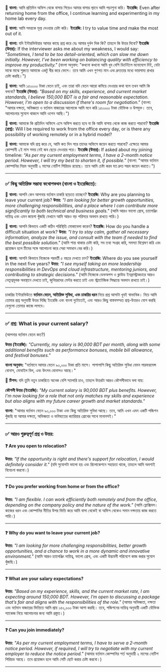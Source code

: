 🔹 **বাংলা:**
আমি প্রতিদিন অফিস থেকে বাসায় গিয়েও আমার বাসার ল্যাবে আমি পড়াশুনা করি।
**ইংরেজি:**
Even after returning home from the office, I continue learning and experimenting in my home lab every day.

🔹 **বাংলা:**
আমি সময়কে মূল্য দেওয়ার চেষ্টা করি।
**ইংরেজি:**
I try to value time and make the most out of it.

🔹 **বাংলা:**
যদি ইন্টারভিউয়ার আমার কাছে প্রশ্ন করে যেঃ আমার দুর্বল দিক কি? তাহলে কি উত্তর দিবো?
**ইংরেজি (উত্তর):**
If the interviewer asks me about my weakness, I would say:
*"Sometimes, I tend to be too detail-oriented, which can slow me down initially. However, I’ve been working on balancing quality with efficiency to improve my productivity."*
(বাংলা অনুবাদ: "কখনো কখনো আমি খুব বেশি ডিটেইলে মনোযোগ দিই, যেটা মাঝে মাঝে শুরুতে আমাকে একটু ধীর করে ফেলে। তবে আমি এখন গুণগত মান এবং দ্রুততার মধ্যে ভারসাম্য রাখার চেষ্টা করছি।")

🔹 **বাংলা:**
আমি ১৫০০০০ টাকা বেতন চাই, এবং তারা যদি বেতন আরো কমিয়ে দেওয়ার কথা বলে তখন আমি কি বলবো?
**ইংরেজি (উত্তর):**
*"Based on my skills, experience, and current market standards, I believe 150,000 BDT is a fair and reasonable expectation. However, I'm open to a discussion if there's room for negotiation."*
(বাংলা: "আমার দক্ষতা, অভিজ্ঞতা ও বর্তমান বাজারের আলোকে আমি মনে করি ১৫০০০০ টাকা যৌক্তিক ও উপযুক্ত। তবে, আলোচনার সুযোগ থাকলে আমি ওপেন আছি।")

🔹 **বাংলা:**
আমাকে কি প্রতিদিন অফিসে এসে অফিস করতে হবে না কি আমি বাসায় থেকে কাজ করতে পারবো?
**ইংরেজি (প্রশ্ন):**
Will I be required to work from the office every day, or is there any possibility of working remotely or in a hybrid model?

🔹 **বাংলা:**
আমাকে যদি প্রশ্ন করে যে, আমি কত দিন পরে তাদের অফিসে জয়েন করতে পারবো? এক্ষেত্রে আমার কোম্পানী ২ই মাস সময় নেই জব ছেড়ে দেওয়ার পরে।
**ইংরেজি (উত্তর):**
If asked about my joining timeline:
*"As per my current employment terms, I have a 2-month notice period. However, I will try my best to shorten it, if possible."*
(বাংলা: "আমার বর্তমান কোম্পানির নিয়ম অনুযায়ী ২ মাসের নোটিশ পিরিয়ড রয়েছে। তবে আমি চেষ্টা করব যত দ্রুত সম্ভব জয়েন করতে।")

---

### ✅ কিছু অতিরিক্ত সম্ভাব্য কথোপকথন (বাংলা ও ইংরেজিতে):

🔸 **বাংলা:** আপনি কেন আপনার বর্তমান চাকরি ছাড়তে চাচ্ছেন?
**ইংরেজি:** Why are you planning to leave your current job?
**উত্তর:**
*"I am looking for better growth opportunities, more challenging responsibilities, and a place where I can contribute more significantly to both technical and business goals."*
(আমি আরও ভালো গ্রোথ, চ্যালেঞ্জিং দায়িত্ব এবং এমন জায়গা খুঁজছি যেখানে আমি আরও বড় পরিসরে অবদান রাখতে পারি।)

🔸 **বাংলা:** আপনি কিভাবে একটি কঠিন পরিস্থিতি মোকাবেলা করেন?
**ইংরেজি:** How do you handle a difficult situation at work?
**উত্তর:**
*"I try to stay calm, gather all necessary information, analyze the issue, and consult with the team if needed to find the best possible solution."*
(আমি শান্ত থাকার চেষ্টা করি, সব তথ্য সংগ্রহ করি, সমস্যা বিশ্লেষণ করি এবং প্রয়োজন হলে টিমের সঙ্গে আলোচনা করে সেরা সমাধান বের করি।)

🔸 **বাংলা:** আপনি কিভাবে নিজেকে পরবর্তী ৫ বছরে দেখতে চান?
**ইংরেজি:** Where do you see yourself in the next five years?
**উত্তর:**
*"I see myself taking on more leadership responsibilities in DevOps and cloud infrastructure, mentoring juniors, and contributing to strategic decisions."*
(আমি নিজেকে ডেভঅপস ও ক্লাউড ইনফ্রাস্ট্রাকচারে আরও নেতৃত্বমূলক অবস্থানে দেখতে চাই, জুনিয়রদের মেন্টর করতে চাই এবং স্ট্র্যাটেজিক সিদ্ধান্তে অবদান রাখতে চাই।)

---
চাকরির ইন্টারভিউতে **বর্তমান বেতন, অতিরিক্ত সুবিধা, এবং চাকরির ধরন** নিয়ে প্রশ্ন আসাটা খুবই স্বাভাবিক। নিচে আমি তোমার প্রশ্ন অনুযায়ী উত্তর দিচ্ছি ইংরেজি এবং বাংলা দুটোতেই, এবং আরও কিছু বাস্তবসম্মত প্রশ্ন-উত্তরও যোগ করছি যেগুলো তোমার কাজে লাগবে।

---

### ✅ প্রশ্ন: **What is your current salary?**

(আপনার বর্তমান বেতন কত?)

**উত্তর (ইংরেজি):**
*"Currently, my salary is 90,000 BDT per month, along with some additional benefits such as performance bonuses, mobile bill allowance, and festival bonuses."*

**বাংলা অনুবাদ:**
"বর্তমানে আমার বেতন ৯০,০০০ টাকা প্রতি মাসে। পাশাপাশি কিছু অতিরিক্ত সুবিধা যেমন পারফরমেন্স বোনাস, মোবাইল বিল, এবং উৎসব বোনাসও আছে।"

🔹 **টিপস:** যদি তুমি নতুন চাকরিতে অনেক বেশি স্যালারি চাও, তাহলে উত্তরটা আরও কৌশলীভাবে বলা যায়:

**কৌশলী উত্তর (ইংরেজি):**
*"My current salary is 90,000 BDT plus benefits. However, I'm now looking for a role that not only matches my skills and experience but also aligns with my future career growth and market standards."*

**বাংলা:**
"আমার বর্তমান বেতন ৯০,০০০ টাকা এবং কিছু অতিরিক্ত সুবিধা আছে। তবে, আমি এখন এমন একটি পজিশন খুঁজছি যা আমার দক্ষতা, অভিজ্ঞতা ও ভবিষ্যতের ক্যারিয়ার গ্রোথের সাথে মানানসই।"

---

### ✅ আরও গুরুত্বপূর্ণ প্রশ্ন ও উত্তর:

#### ❓ **Are you open to relocation?**

**উত্তর:**
*"If the opportunity is right and there's support for relocation, I would definitely consider it."*
(যদি সুযোগটা ভালো হয় এবং রিলোকেশনে সহায়তা থাকে, তাহলে আমি অবশ্যই বিবেচনা করবো।)

---

#### ❓ **Do you prefer working from home or from the office?**

**উত্তর:**
*"I am flexible. I can work efficiently both remotely and from the office, depending on the company policy and the nature of the work."*
(আমি ফ্লেক্সিবল। কাজের ধরন এবং কোম্পানির নীতির উপর ভিত্তি করে আমি বাসা থেকেই বা অফিস থেকেও সমান দক্ষতায় কাজ করতে পারি।)

---

#### ❓ **Why do you want to leave your current job?**

**উত্তর:**
*"I am looking for more challenging responsibilities, better growth opportunities, and a chance to work in a more dynamic and innovative environment."*
(আমি আরও চ্যালেঞ্জিং দায়িত্ব, ভালো গ্রোথ, এবং একটি উদ্ভাবনী পরিবেশে কাজ করার সুযোগ খুঁজছি।)

---

#### ❓ **What are your salary expectations?**

**উত্তর:**
*"Based on my experience, skills, and the current market rate, I am expecting around 150,000 BDT. However, I’m open to discussing a package that’s fair and aligns with the responsibilities of the role."*
(আমার অভিজ্ঞতা, দক্ষতা এবং বর্তমান বাজারের ভিত্তিতে আমি প্রায় ১৫০,০০০ টাকা আশা করছি। তবে, পজিশনের দায়িত্ব অনুযায়ী একটি যৌক্তিক প্যাকেজ নিয়ে আলোচনার জন্য আমি প্রস্তুত।)

---

#### ❓ **Can you join immediately?**

**উত্তর:**
*"As per my current employment terms, I have to serve a 2-month notice period. However, if required, I will try to negotiate with my current employer to reduce the notice period."*
(আমার বর্তমান কোম্পানির শর্ত অনুযায়ী ২ মাসের নোটিশ পিরিয়ড আছে। তবে প্রয়োজন হলে আমি সেটি ছোট করার চেষ্টা করবো।)

---

